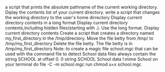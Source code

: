 a script that prints the absolute pathname of the current working directory.
Diplay the contents list of your current directory.
write a script that changes the working directory to the user's home dirrectory
Display current directory contents in a long format
Display current directory contents,including hidden files(starting with .). Use the long format.
Display current directory contents
Create a script that creates a directory named my_first_directory in the /tmp/directory.
Move the file betty from /tmp/ to /tmp/my_first_directory
Delete the file betty. The file betty is in /tmp/my_first_directory
Note: to create a magic file school.mgc that can be used with the command file to detect School data files always contain the string SCHOOL at offset 0. 0 string SCHOOL School data !:mime School
on your terminal do file -C -m school.mgc run chmod u+x school.mgc
